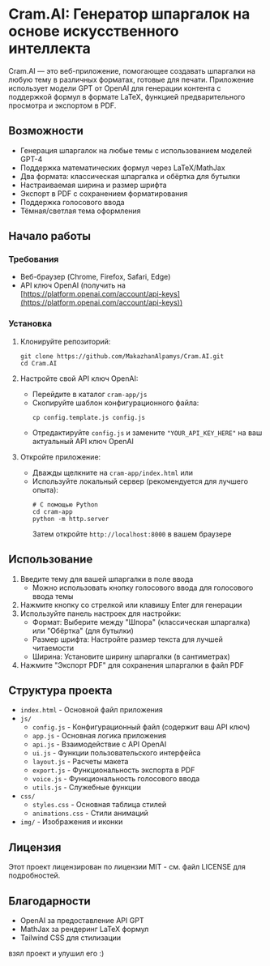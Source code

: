 # Cram.AI: Генератор шпаргалок на основе искусственного интеллекта

Cram.AI — это веб-приложение, помогающее создавать шпаргалки на любую тему в различных форматах, готовые для печати. Приложение использует модели GPT от OpenAI для генерации контента с поддержкой формул в формате LaTeX, функцией предварительного просмотра и экспортом в PDF.

## Возможности

- Генерация шпаргалок на любые темы с использованием моделей GPT-4
- Поддержка математических формул через LaTeX/MathJax
- Два формата: классическая шпаргалка и обёртка для бутылки
- Настраиваемая ширина и размер шрифта
- Экспорт в PDF с сохранением форматирования
- Поддержка голосового ввода
- Тёмная/светлая тема оформления

## Начало работы

### Требования

- Веб-браузер (Chrome, Firefox, Safari, Edge)
- API ключ OpenAI (получить на [https://platform.openai.com/account/api-keys](https://platform.openai.com/account/api-keys))

### Установка

1. Клонируйте репозиторий:
   ```
   git clone https://github.com/MakazhanAlpamys/Cram.AI.git
   cd Cram.AI
   ```

2. Настройте свой API ключ OpenAI:
   - Перейдите в каталог `cram-app/js`
   - Скопируйте шаблон конфигурационного файла:
     ```
     cp config.template.js config.js
     ```
   - Отредактируйте `config.js` и замените `"YOUR_API_KEY_HERE"` на ваш актуальный API ключ OpenAI

3. Откройте приложение:
   - Дважды щелкните на `cram-app/index.html` или
   - Используйте локальный сервер (рекомендуется для лучшего опыта):
     ```
     # С помощью Python
     cd cram-app
     python -m http.server
     ```
     Затем откройте `http://localhost:8000` в вашем браузере

## Использование

1. Введите тему для вашей шпаргалки в поле ввода
   - Можно использовать кнопку голосового ввода для голосового ввода темы
2. Нажмите кнопку со стрелкой или клавишу Enter для генерации
3. Используйте панель настроек для настройки:
   - Формат: Выберите между "Шпора" (классическая шпаргалка) или "Обёртка" (для бутылки)
   - Размер шрифта: Настройте размер текста для лучшей читаемости
   - Ширина: Установите ширину шпаргалки (в сантиметрах)
4. Нажмите "Экспорт PDF" для сохранения шпаргалки в файл PDF

## Структура проекта

- `index.html` - Основной файл приложения
- `js/`
  - `config.js` - Конфигурационный файл (содержит ваш API ключ)
  - `app.js` - Основная логика приложения
  - `api.js` - Взаимодействие с API OpenAI
  - `ui.js` - Функции пользовательского интерфейса
  - `layout.js` - Расчеты макета
  - `export.js` - Функциональность экспорта в PDF
  - `voice.js` - Функциональность голосового ввода
  - `utils.js` - Служебные функции
- `css/`
  - `styles.css` - Основная таблица стилей
  - `animations.css` - Стили анимаций
- `img/` - Изображения и иконки

## Лицензия

Этот проект лицензирован по лицензии MIT - см. файл LICENSE для подробностей.

## Благодарности

- OpenAI за предоставление API GPT
- MathJax за рендеринг LaTeX формул
- Tailwind CSS для стилизации

взял проект и улушил его :)
